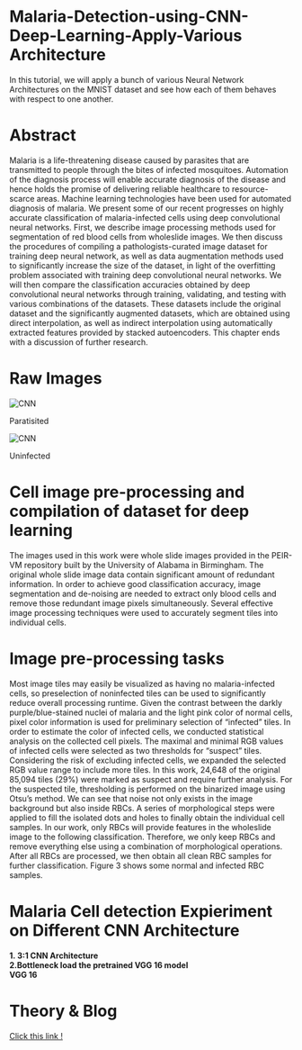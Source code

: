 # Malaria-Detection-using-CNN-Deep-Learning-Apply-Various Architecture
In this tutorial, we will apply a bunch of various Neural Network Architectures on the MNIST dataset and see how each of them behaves with respect to one another.

# Abstract
Malaria is a life-threatening disease caused by parasites that are transmitted to people through the bites of infected mosquitoes. Automation of the diagnosis process will enable accurate diagnosis of the disease and hence holds the promise of delivering reliable healthcare to resource-scarce areas. Machine learning technologies have been used for automated diagnosis of malaria. We present some of our recent progresses on highly accurate classification of malaria-infected cells using deep convolutional neural networks. First, we describe image processing methods used for segmentation of red blood cells from wholeslide images. We then discuss the procedures of compiling a pathologists-curated image dataset for training deep neural network, as well as data augmentation methods used to significantly increase the size of the dataset, in light of the overfitting problem associated with training deep convolutional neural networks. We will then compare the classification accuracies obtained by deep convolutional neural networks through training, validating, and testing with various combinations of the datasets. These datasets include the original dataset and the significantly augmented datasets, which are obtained using direct interpolation, as well as indirect interpolation using automatically extracted features provided by stacked autoencoders. This chapter ends with a discussion of further research.

<h1>Raw Images </h1>

![CNN](https://cdn-images-1.medium.com/max/600/1*JHMn1LIuXENsnJHkEf7rBA.png)<p>Paratisited</p>
![CNN](https://cdn-images-1.medium.com/max/600/1*HtQlLKDAagEpOtunKFwwGw.png)<p>Uninfected</p>

# Cell image pre-processing and compilation of dataset for deep learning
The images used in this work were whole slide images provided in the PEIR-VM repository built by the University of Alabama in Birmingham. The original whole slide image data contain significant amount of redundant information. In order to achieve good classification accuracy, image segmentation and de-noising are needed to extract only blood cells and remove those redundant image pixels simultaneously. Several effective image processing techniques were used to accurately segment tiles into individual cells.

# Image pre-processing tasks
Most image tiles may easily be visualized as having no malaria-infected cells, so preselection of noninfected tiles can be used to significantly reduce overall processing runtime. Given the contrast between the darkly purple/blue-stained nuclei of malaria and the light pink color of normal cells, pixel color information is used for preliminary selection of “infected” tiles. In order to estimate the color of infected cells, we conducted statistical analysis on the collected cell pixels. The maximal and minimal RGB values of infected cells were selected as two thresholds for “suspect” tiles. Considering the risk of excluding infected cells, we expanded the selected RGB value range to include more tiles. In this work, 24,648 of the original 85,094 tiles (29%) were marked as suspect and require further analysis. For the suspected tile, thresholding is performed on the binarized image using Otsu’s method. We can see that noise not only exists in the image background but also inside RBCs. A series of morphological steps were applied to fill the isolated dots and holes to finally obtain the individual cell samples. In our work, only RBCs will provide features in the wholeslide image to the following classification. Therefore, we only keep RBCs and remove everything else using a combination of morphological operations. After all RBCs are processed, we then obtain all clean RBC samples for further classification. Figure 3 shows some normal and infected RBC samples.
<br>
<h1>Malaria Cell detection Expieriment on Different CNN Architecture</h1>
<b>1.&nbsp;3:1 CNN Architecture</b><br>
<b>2.Bottleneck load the pretrained VGG 16 model</b><br>
<b>VGG 16</b>
<br>
<h1>Theory & Blog </h1>
<a href="https://medium.com/@suvhradip/image-analysis-for-malaria-detection-using-convolutional-neural-network-c1ce9f62f446
"><p>Click this link !</p></a>
